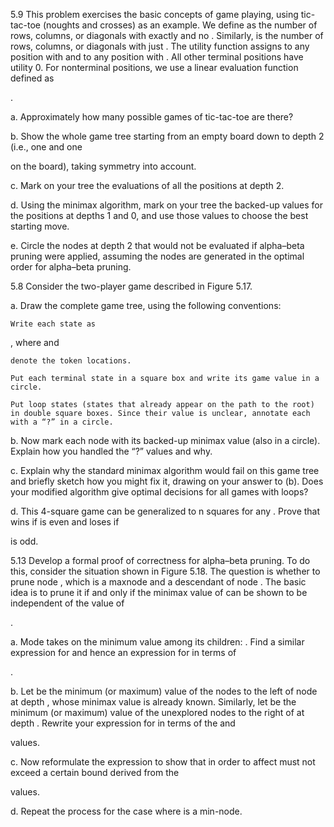 5.9 This problem exercises the basic concepts of game playing, using tic-tac-toe (noughts and crosses) as an example. We define as the number of rows, columns, or diagonals with exactly and no . Similarly, is the number of rows, columns, or diagonals with just . The utility function assigns to any position with and to any position with . All other terminal positions have utility 0. For nonterminal positions, we use a linear evaluation function defined as

.

a. Approximately how many possible games of tic-tac-toe are there?

b. Show the whole game tree starting from an empty board down to depth 2 (i.e., one
and one

on the board), taking symmetry into account.

c. Mark on your tree the evaluations of all the positions at depth 2.

d. Using the minimax algorithm, mark on your tree the backed-up values for the positions at depths 1 and 0, and use those values to choose the best starting move.

e. Circle the nodes at depth 2 that would not be evaluated if alpha–beta pruning were applied, assuming the nodes are generated in the optimal order for alpha–beta pruning.

5.8 Consider the two-player game described in Figure 5.17.

a. Draw the complete game tree, using the following conventions:

    Write each state as 

, where and

    denote the token locations.

    Put each terminal state in a square box and write its game value in a circle.

    Put loop states (states that already appear on the path to the root) in double square boxes. Since their value is unclear, annotate each with a “?” in a circle.

b. Now mark each node with its backed-up minimax value (also in a circle). Explain how you handled the “?” values and why.

c. Explain why the standard minimax algorithm would fail on this game tree and briefly sketch how you might fix it, drawing on your answer to (b). Does your modified algorithm give optimal decisions for all games with loops?

d. This 4-square game can be generalized to n squares for any
. Prove that wins if is even and loses if

is odd.

5.13 Develop a formal proof of correctness for alpha–beta pruning. To do this, consider the situation shown in Figure 5.18. The question is whether to prune node
, which is a maxnode and a descendant of node . The basic idea is to prune it if and only if the minimax value of can be shown to be independent of the value of

.

a. Mode
takes on the minimum value among its children: . Find a similar expression for and hence an expression for in terms of

.

b. Let
be the minimum (or maximum) value of the nodes to the left of node at depth , whose minimax value is already known. Similarly, let be the minimum (or maximum) value of the unexplored nodes to the right of at depth . Rewrite your expression for in terms of the and

values.

c. Now reformulate the expression to show that in order to affect
must not exceed a certain bound derived from the

values.

d. Repeat the process for the case where
is a min-node. 